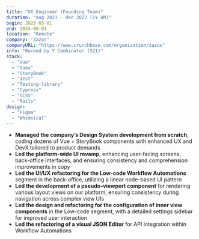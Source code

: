 ```yaml
---
title: "UX Engineer (Founding Team)"
duration: "aug 2021 - dec 2022 (1Y 4M)"
begin: 2023-03-01
end: 2024-06-01
location: "Remote"
company: "Zazos"
companyURL: "https://www.crunchbase.com/organization/zazos"
info: "Backed by Y Combinator (S21)"
stack:
  - "Vue"
  - "Vuex"
  - "StoryBook"
  - "Jest"
  - "Testing-library"
  - "Cypress"
  - "SCSS"
  - "Rails"
design:
  - "Figma"
  - "Whimsical"
---
```


- **Managed the company’s Design System development from scratch**, coding dozens of Vue + StoryBook components with enhanced UX and DevX tailored to product demands
- **Led the platform-wide UI revamp**, enhancing user-facing screens, back-office interfaces, and ensuring consistency and comprehension improvements in copy
- **Led the UI/UX refactoring for the Low-code Workflow Automations** segment in the back-office, utilizing a linear node-based UI pattern
- **Led the development of a pseudo-viewport component** for rendering various layout views on our platform, ensuring consistency during navigation across complex view UIs
- **Led the design and refactoring for the configuration of inner view components** in the Low-code segment, with a detailed settings sidebar for improved user interaction
- **Led the refactoring of a visual JSON Editor** for API integration within Workflow Automations